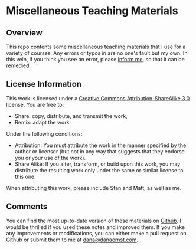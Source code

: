 # Miscellaneous Teaching Materials #

## Overview
This repo contents some miscellaneous teaching materials that I use for a variety of courses.  Any errors or typos in are no one's fault but my own. In this vein, if you think you see an error, please [inform me](mailto:dana@danaernst.com), so that it can be remedied.

## License Information
This work is licensed under a [Creative Commons Attribution-ShareAlike 3.0](http://creativecommons.org/licenses/by-sa/3.0/us/) license.  You are free to:

* Share: copy, distribute, and transmit the work,
* Remix: adapt the work

Under the following conditions:

* Attribution: You must attribute the work in the manner specified by the author or licensor (but not in any way that suggests that they endorse you or your use of the work).
* Share Alike: If you alter, transform, or build upon this work, you may distribute the resulting work only under the same or similar license to this one.

When attributing this work, please include Stan and Matt, as well as me.

## Comments
You can find the most up-to-date version of these materials on [Github](https://github.com/dcernst/MiscTeachingMaterials).  I would be thrilled if you used these notes and improved them.  If you make any improvements or modifications, you can either make a pull request on Github or submit them to me at [dana@danaernst.com](dana@danaernst.com).
